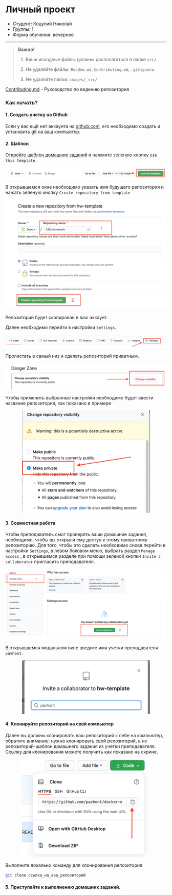 # Личный проект

- Студент: Коцупий Николай
- Группы: 1
- Форма обучения: вечернее



------



> **Важно!** 
>
> 1. Ваши исходные файлы должны располагаться в папке `src/`.
>
> 2. Не удаляйте файлы: `Readme.md`, `Contributing.md`, `.gitignore`.
> 3. Не удаляйте папки: `images/`, `src/`.



[Contributing.md](./Contributing.md) -  Руководство по ведению репозитория



### Как начать?



#### 1. Создать учетку на Github

Если у вас ещё нет аккаунта на [github.com](https://github.com/join), его необходимо создать и установить git на ваш компьютер.



#### 2. Шаблон

[Откройте шаблон домашних заданий](https://github.com/pavhont/hw-template) и нажмите зеленую кнопку `Use this template` . 

<p align="center"><img src="./images/use_template.png" alt="use_template" /></p>

В открывшемся окне необходимо указать имя будущего репозитория и нажать зеленую кнопку `Create repository from template`

<p align="center"><img src="./images/create_repo.png" alt="create_repo" /></p>

Репозиторий будет скопирован в ваш аккаунт.



Далее необходимо перейти в настройки `Settings`. 

<p align="center"><img src="./images/settings_button.png" alt="settings_button" /></p>



Пролистать в самый низ и сделать репозиторий приватным.

<p align="center"><img src="./images/change_visibility_button.png" alt="change_visibility_button" /></p>


Чтобы применить выбранные настройки необходимо будет ввести название репозитория, как показано в примере

<p align="center"><img src="./images/make_private.png" alt="make_private" width="400" /></p>





#### 3. Совместная работа 

Чтобы преподаватель смог проверять ваши домашние задания, необходимо, чтобы вы открыли ему доступ к этому приватному репозиторию. Для того, чтобы это сделать необходимо снова перейти в настройки `Settings`, в левом боковом меню, выбрать раздел `Manage access` , в открывшемся разделе при помощи зеленой кнопки `Invite a collaborator` пригласить преподавателя.  

<p align="center"><img src="./images/manage_access.png" alt="manage_access" /></p>



В открывшемся модальном окне введите имя учетки преподавателя `pavhont`. 

<p align="center"><img src="./images/invite.png" alt="invite" width="400" /></p>





#### 4. Клонируйте репозиторий на свой компьютер

Далее вы должны клонировать ваш репозиторий к себе на компьютер, обратите внимание: нужно клонировать свой репозиторий, а не репозиторий-шаблон домашнего задания из учетки преподавателя. Ссылку для клонирования можете получить как показано на скрине.

<p align="center"><img src="./images/git_clone.png" alt="git_clone" width="400" /></p>

Выполните локально команду для клонирования репозитория 

```bash
git clone ссылка_на_ваш_репозиторий
```



#### 5. Приступайте к выполнению домашних заданий.
